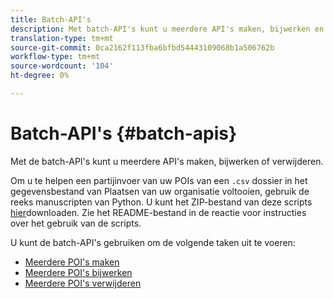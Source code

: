 ```yaml
---
title: Batch-API's
description: Met batch-API's kunt u meerdere API's maken, bijwerken en verwijderen.
translation-type: tm+mt
source-git-commit: 0ca2162f113fba6bfbd54443109068b1a506762b
workflow-type: tm+mt
source-wordcount: '104'
ht-degree: 0%

---
```



# Batch-API&#39;s {#batch-apis}

Met de batch-API&#39;s kunt u meerdere API&#39;s maken, bijwerken of verwijderen.

Om u te helpen een partijinvoer van uw POIs van een `.csv` dossier in het gegevensbestand van Plaatsen van uw organisatie voltooien, gebruik de reeks manuscripten van Python. U kunt het ZIP-bestand van deze scripts [hier](https://github.com/adobe/places-scripts)downloaden. Zie het README-bestand in de reactie voor instructies over het gebruik van de scripts.

U kunt de batch-API&#39;s gebruiken om de volgende taken uit te voeren:

* [Meerdere POI&#39;s maken](/help/web-service-api/api-usage/manage-pois/batch-apis/create-multiple-pois.md)
* [Meerdere POI&#39;s bijwerken](/help/web-service-api/api-usage/manage-pois/batch-apis/update-multiple-pois.md)
* [Meerdere POI&#39;s verwijderen](/help/web-service-api/api-usage/manage-pois/batch-apis/delete-multiple-pois.md)
